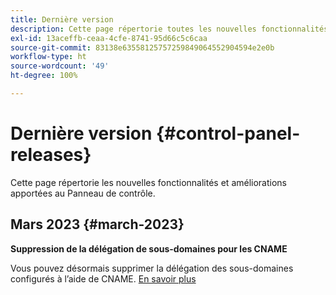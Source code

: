 ```yaml
---
title: Dernière version
description: Cette page répertorie toutes les nouvelles fonctionnalités et améliorations apportées au Panneau de contrôle.
exl-id: 13aceffb-ceaa-4cfe-8741-95d66c5c6caa
source-git-commit: 83138e63558125757259849064552904594e2e0b
workflow-type: ht
source-wordcount: '49'
ht-degree: 100%

---
```


# Dernière version {#control-panel-releases}

Cette page répertorie les nouvelles fonctionnalités et améliorations apportées au Panneau de contrôle.

## Mars 2023 {#march-2023}

**Suppression de la délégation de sous-domaines pour les CNAME**

Vous pouvez désormais supprimer la délégation des sous-domaines configurés à l’aide de CNAME. [En savoir plus](../subdomains-certificates/using/remove-delegated-subdomains.md)